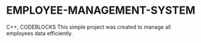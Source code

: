 # EMPLOYEE-MANAGEMENT-SYSTEM
C++, CODEBLOCKS
This simple project was created to manage all employees data efficiently.
